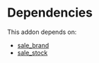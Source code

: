 # Dependencies

This addon depends on:

- [sale_brand](https://github.com/bringout/oca-technical)
- [sale_stock](https://github.com/bringout/oca-ocb-sale/tree/681dc8d5fff638cb0862a34e48091a2098d091f8/odoo-bringout-oca-ocb-sale_stock)

